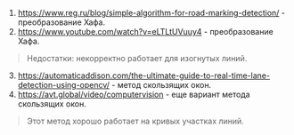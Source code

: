 1. https://www.reg.ru/blog/simple-algorithm-for-road-marking-detection/ - преобразование Хафа.
2. https://www.youtube.com/watch?v=eLTLtUVuuy4 - преобразование Хафа.

>Недостатки: некорректно работает для изогнутых линий.

3. https://automaticaddison.com/the-ultimate-guide-to-real-time-lane-detection-using-opencv/ - метод скользящих окон.
4. https://avt.global/video/computervision - еще вариант метода скользящих окон.

>Этот метод хорошо работает на кривых участках линий.
